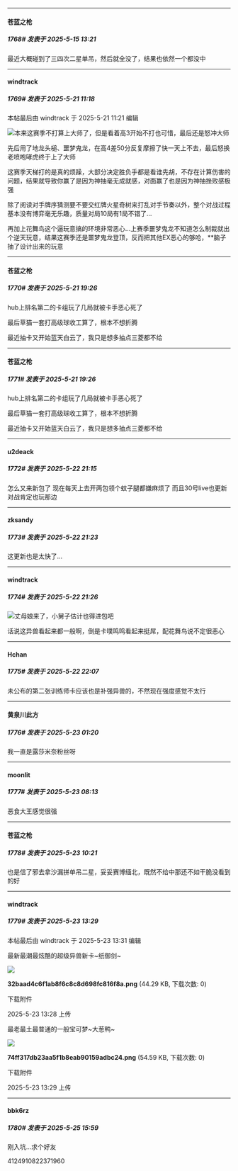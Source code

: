﻿
*****

####  苍蓝之枪  
##### 1768#       发表于 2025-5-15 13:21

最近大概碰到了三四次二星单吊，然后就全没了，结果也依然一个都没中

*****

####  windtrack  
##### 1769#       发表于 2025-5-21 11:18

 本帖最后由 windtrack 于 2025-5-21 11:21 编辑 

<img src="https://static.stage1st.com/image/smiley/face2017/004.gif" referrerpolicy="no-referrer">本来这赛季不打算上大师了，但是看着高3开始不打也可惜，最后还是怒冲大师

先后用了地龙头槌、噩梦鬼龙，在高4差50分反复摩擦了快一天上不去，最后怒换老喷咆哮虎终于上了大师

这赛季天梯打的是真的烦躁，大部分决定胜负手都是看谁先胡，不存在计算伤害的问题，结果就导致你赢了是因为神抽毫无成就感，对面赢了也是因为神抽挫败感极强

除了阅读对手牌序猜测要不要交红牌火星奇树来打乱对手节奏以外，整个对战过程基本没有博弈毫无乐趣，质量对局10局有1局不错了...

再加上花舞鸟这个逼玩意搞的环境非常恶心...上赛季噩梦鬼龙不知道怎么制裁就出个逆天玩意，结果这赛季还是噩梦鬼龙登顶，反而把其他EX恶心的够呛，**脑子抽了设计出来的玩意


*****

####  苍蓝之枪  
##### 1770#       发表于 2025-5-21 19:26

hub上排名第二的卡组玩了几局就被卡手恶心死了

最后草猫一套打高级球收工算了，根本不想折腾

最近抽卡又开始蓝天白云了，我只是想多抽点三菱都不给


*****

####  苍蓝之枪  
##### 1771#       发表于 2025-5-21 19:26

hub上排名第二的卡组玩了几局就被卡手恶心死了

最后草猫一套打高级球收工算了，根本不想折腾

最近抽卡又开始蓝天白云了，我只是想多抽点三菱都不给

*****

####  u2deack  
##### 1772#       发表于 2025-5-22 21:15

怎么又来新包了
现在每天上去开两包领个蚊子腿都嫌麻烦了
而且30号live也更新对战肯定也玩那边


*****

####  zksandy  
##### 1773#       发表于 2025-5-22 21:23

这更新也是太快了…

*****

####  windtrack  
##### 1774#       发表于 2025-5-22 21:26

<img src="https://static.stage1st.com/image/smiley/face2017/077.png" referrerpolicy="no-referrer">丈母娘来了，小舅子估计也得进包吧

话说这异兽看起来都一般啊，倒是卡噗鸣鸣看起来挺屌，配花舞鸟说不定很恶心


*****

####  Hchan  
##### 1775#       发表于 2025-5-22 22:07

未公布的第二张训练师卡应该也是补强异兽的，不然现在强度感觉不太行

*****

####  黄泉川此方  
##### 1776#       发表于 2025-5-23 01:20

我一直是露莎米奈粉丝呀


*****

####  moonlit  
##### 1777#       发表于 2025-5-23 08:13

恶食大王感觉很强

*****

####  苍蓝之枪  
##### 1778#       发表于 2025-5-23 10:21

也是信了邪去拿沙漏拼单吊二星，妥妥赛博缅北，既然不给中那还不如干脆没看到的好


*****

####  windtrack  
##### 1779#       发表于 2025-5-23 13:29

 本帖最后由 windtrack 于 2025-5-23 13:31 编辑 

最新最潮最炫酷的超级异兽新卡~纸御剑~

<img src="https://img.stage1st.com/forum/202505/23/132857iib8fcbyiccgccci.png" referrerpolicy="no-referrer">

<strong>32baad4c6f1ab8f6c8c8d698fc816f8a.png</strong> (44.29 KB, 下载次数: 0)

下载附件

2025-5-23 13:28 上传

最老最土最普通的一般宝可梦~大葱鸭~

<img src="https://img.stage1st.com/forum/202505/23/132945gwbt7b78v7ix8i7i.png" referrerpolicy="no-referrer">

<strong>74ff317db23aa5f1b8eab90159adbc24.png</strong> (54.59 KB, 下载次数: 0)

下载附件

2025-5-23 13:29 上传

*****

####  bbk6rz  
##### 1780#       发表于 2025-5-25 15:59

刚入坑…求个好友

4124910822371960

